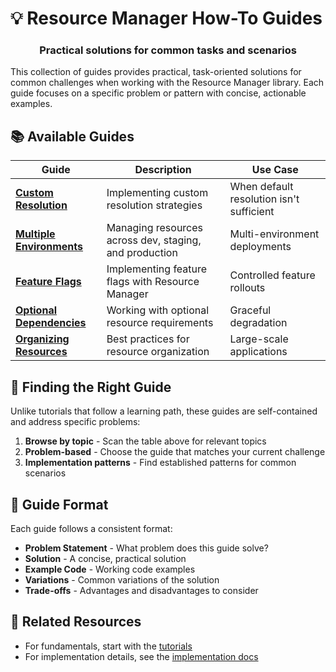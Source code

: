 # 💡 Resource Manager How-To Guides

<div align="center">
  <h3>Practical solutions for common tasks and scenarios</h3>
</div>

This collection of guides provides practical, task-oriented solutions for common challenges when working with the Resource Manager library. Each guide focuses on a specific problem or pattern with concise, actionable examples.

## 📚 Available Guides

| Guide | Description | Use Case |
|-------|-------------|----------|
| [**Custom Resolution**](01_custom_resolution.md) | Implementing custom resolution strategies | When default resolution isn't sufficient |
| [**Multiple Environments**](02_multiple_environments.md) | Managing resources across dev, staging, and production | Multi-environment deployments |
| [**Feature Flags**](03_feature_flags.md) | Implementing feature flags with Resource Manager | Controlled feature rollouts | 
| [**Optional Dependencies**](04_optional_dependencies.md) | Working with optional resource requirements | Graceful degradation |
| [**Organizing Resources**](05_organizing_resources.md) | Best practices for resource organization | Large-scale applications |

## 🔎 Finding the Right Guide

Unlike tutorials that follow a learning path, these guides are self-contained and address specific problems:

1. **Browse by topic** - Scan the table above for relevant topics
2. **Problem-based** - Choose the guide that matches your current challenge
3. **Implementation patterns** - Find established patterns for common scenarios

## 📝 Guide Format

Each guide follows a consistent format:

- **Problem Statement** - What problem does this guide solve?
- **Solution** - A concise, practical solution
- **Example Code** - Working code examples
- **Variations** - Common variations of the solution
- **Trade-offs** - Advantages and disadvantages to consider

## 🔄 Related Resources

- For fundamentals, start with the [tutorials](../tutorials/README.md)
- For implementation details, see the [implementation docs](../implementation/README.md) 